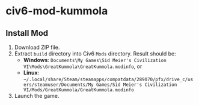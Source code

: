 # civ6-mod-kummola

## Install Mod

1. Download ZIP file.
1. Extract `build` directory into Civ6 `Mods` directory. Result should be:
   * **Windows**: `Documents\My Games\Sid Meier's Civilization VI\Mods\GreatKummola\GreatKummola.modinfo`, or
   * **Linux**: `~/.local/share/Steam/steamapps/compatdata/289070/pfx/drive_c/users/steamuser/Documents/My Games/Sid Meier's Civilization VI/Mods/GreatKummola/GreatKummola.modinfo`
1. Launch the game.
